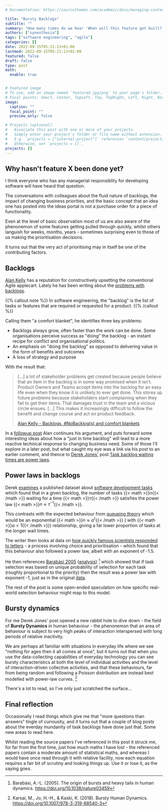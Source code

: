 ```yaml
---
# Documentation: https://sourcethemes.com/academic/docs/managing-content/

title: "Bursty Backlogs"
subtitle: ""
summary: "How many times do we hear 'When will this feature get built?' ?"
authors: ["synesthesia"]
tags: ["software engineering", "agile"]
categories: []
date: 2022-09-15T05:21:13+01:00
lastmod: 2022-09-15T05:21:13+01:00
featured: false
draft: false
type: post
math:
  enable: true


# Featured image
# To use, add an image named `featured.jpg/png` to your page's folder.
# Focal points: Smart, Center, TopLeft, Top, TopRight, Left, Right, BottomLeft, Bottom, BottomRight.
image:
  caption: ""
  focal_point: ""
  preview_only: false

# Projects (optional).
#   Associate this post with one or more of your projects.
#   Simply enter your project's folder or file name without extension.
#   E.g. `projects = ["internal-project"]` references `content/project/deep-learning/index.md`.
#   Otherwise, set `projects = []`.
projects: []
---
```

## Why hasn't feature X been done yet?

I think everyone who has any managerial responsiblity for developing software will have heard that question.

The conversations with colleagues about the fluid nature of backlogs, the impact of changing business priorities, and the basic concept that an idea one has posted into the ideas portal is not a purchase order for a piece of functionality.

Even at the level of basic observation most of us are also aware of the phenonemon of some features getting pulled through quickly, whilst others languish for weeks, months, years - sometimes surprising even to those of us making the prioritisation decisions.

It turns out that the very act of prioritising may in itself be one of the contributing factors.

## Backlogs

[Alan Kelly](https://www.allankelly.net/) has a reputation for constructively upsetting the conventional Agile applecart. Lately he has been writing about the [problems with backlogs](https://www.allankelly.net/archives/6541/backlogs-nobacklogs-and-comfort-blankets/).

{{% callout note %}}
In software engineering, the "backlog" is the list of tasks or features that are required or requested for a product.
{{% /callout %}}

Calling them "a comfort blanket", he identifies three key problems:

- Backlogs always grow, often faster than the work can be done. Some organisations perceive success as "doing" the backlog - an instant recipe for conflict and organisational politics.
- An emphasis on "doing the backlog" as opposed to delivering value in the form of benefits and outcomes
- A loss of strategy and purpose

With the result that:

>[...] a lot of stakeholder problems get created because people believe that an item in the backlog is in some way promised when it isn’t. Product Owners and Teams accept items into the backlog for an easy life even when they know it is unlikely to ever get done. This stores up future problems because stakeholders start complaining when they fail to get their items. That damages trust in the team and a vicious circle ensues. [...] This makes it increasingly difficult to follow the benefit and change course and act on product feedback.
>
> [Alan Kelly - Backlogs, #NoBacklog(s) and comfort blankets](https://www.allankelly.net/archives/6541/backlogs-nobacklogs-and-comfort-blankets/)

In a [followup post](https://www.allankelly.net/archives/6571/backlog-questions-and-answers/) Alan continues his argument, and puts forward some interesting ideas about how a "just in time backlog" will lead to a more reactive technical response to changing business need. Some of those I'll explore in a later post, but what caught my eye was a link via his post to an earlier comment, and thence to [Derek Jones'](https://shape-of-code.com/) post [Task backlog waiting times are power laws](https://shape-of-code.com/2022/08/28/task-backlog-waiting-times-are-power-laws/).

## Power laws in backlogs

Derek [examines](https://shape-of-code.com/2022/08/28/task-backlog-waiting-times-are-power-laws/) a published dataset about [software development tasks](https://arxiv.org/abs/1901.01621) which found that in a given backlog, the number of tasks {{< math >}}$n${{< /math >}} waiting for a time  {{< math >}}$\tau${{< /math >}} satisfies the power law  {{< math >}}$n \approx \tau^{-1}${{< /math >}}. 

This contrasts with the expected behaviour from [queueing theory](https://en.wikipedia.org/wiki/Queueing_theory) which would be an exponential {{< math >}}$n \approx a^{\tau}${{< /math >}} ( with {{< math >}}$a < 1${{< /math >}}) relationship, giving a far lower proportion of tasks at the longer wait times.

The writer then looks at data on [how quickly famous scientists responded to letters](https://arxiv.org/abs/physics/0510117) - a process involving choice and prioritisation - which found that this behaviour also followed a power law, albeit with an exponent of -1.5.

He then references [Barabási 2005](https://arxiv.org/abs/cond-mat/0505371) ([analysis](https://static-content.springer.com/esm/art%3A10.1038%2Fnature03459/MediaObjects/41586_2005_BFnature03459_MOESM1_ESM.pdf)) [^1] which showed that if task selection was based on unique probability of selection for each task (roughly proportional to the priority) then the result was a power law with exponent -1, just as in the original [data](https://arxiv.org/abs/1901.01621).

The rest of the post is some open-ended speculation on how specific real-world selection behaviour might map to this model.

## Bursty dynamics

For me Derek Jones' post opened a new rabbit hole to dive down - the field of **Bursty Dynamics** in human behaviour - the phenonemon that an area of behaviour is subject to very high peaks of interaction interspersed with long periods of relative inactivity. 

We are perhaps all familiar with situations in everyday life where we see "nothing for ages then it all comes at once", but it turns out that when you use the data-collecting capabilities of everyday technology you can see bursty characteristics at both the level of individual activities and the level of interaction-driven collective activities, and that these behaviours, far from being random and following a Poisson distribution are instead best modelled with power-law curves. [^2]

There's a lot to read, so I've only just scratched the surface...

## Final reflection

Occasionally I read things which give me that "more questions than answers" tingle of curiousity, and it turns out that a couple of blog posts about the everday mundanity of task backlogs have done just that. Some new areas to read here.

Whilst reading the source papers I've referenced in this post it struck me, for far from the first time, just how much maths I have 
lost - the referenced papers contain a moderate amount of statistical maths, and whereas I would have once read through it with relative facility, now each equation requires a fair bit of scrutiny and looking things up. Use it or lose it, as the saying goes.

[^1]: Barabási, A.-L. (2005). The origin of bursts and heavy tails in human dynamics. https://doi.org/10.1038/nature03459
[^2]: Karsai, M., Jo, H.-H., & Kaski, K. (2018). Bursty Human Dynamics. https://doi.org/10.1007/978-3-319-68540-3
